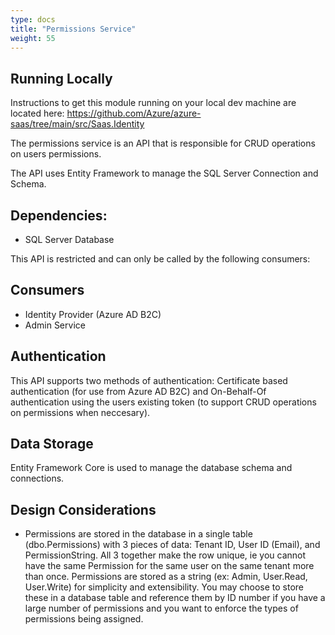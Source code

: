 ```yaml
---
type: docs
title: "Permissions Service"
weight: 55
---
```


## Running Locally

<!-- TODO: Need to update this link at some point -->

Instructions to get this module running on your local dev machine are located here: https://github.com/Azure/azure-saas/tree/main/src/Saas.Identity 

The permissions service is an API that is responsible for CRUD operations on users permissions. 

The API uses Entity Framework to manage the SQL Server Connection and Schema. 

## Dependencies:

- SQL Server Database

This API is restricted and can only be called by the following consumers:

## Consumers

- Identity Provider (Azure AD B2C)
- Admin Service

## Authentication
This API supports two methods of authentication: Certificate based authentication (for use from Azure AD B2C) and On-Behalf-Of authentication using the users existing token (to support CRUD operations on permissions when neccesary).

## Data Storage
Entity Framework Core is used to manage the database schema and connections.
## Design Considerations

- Permissions are stored in the database in a single table (dbo.Permissions) with 3 pieces of data: Tenant ID, User ID (Email), and PermissionString. All 3 together make the row unique, ie you cannot have the same Permission for the same user on the same tenant more than once. Permissions are stored as a string (ex: Admin, User.Read, User.Write) for simplicity and extensibility. You may choose to store these in a database table and reference them by ID number if you have a large number of permissions and you want to enforce the types of permissions being assigned.